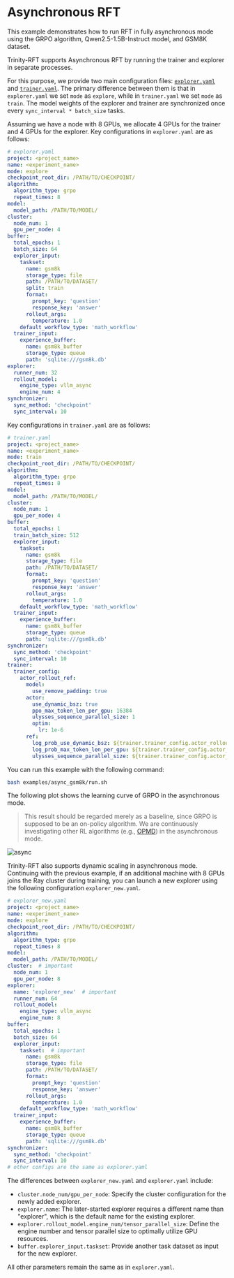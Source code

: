# Asynchronous RFT

This example demonstrates how to run RFT in fully asynchronous mode using the GRPO algorithm, Qwen2.5-1.5B-Instruct model, and GSM8K dataset.

Trinity-RFT supports Asynchronous RFT by running the trainer and explorer in separate processes.

For this purpose, we provide two main configuration files: [`explorer.yaml`](https://github.com/modelscope/Trinity-RFT/blob/main/examples/async_gsm8k/explorer.yaml) and [`trainer.yaml`](https://github.com/modelscope/Trinity-RFT/blob/main/examples/async_gsm8k/trainer.yaml).
The primary difference between them is that in `explorer.yaml` we set `mode` as `explore`, while in `trainer.yaml` we set `mode` as `train`.
The model weights of the explorer and trainer are synchronized once every `sync_interval * batch_size` tasks.

Assuming we have a node with 8 GPUs, we allocate 4 GPUs for the trainer and 4 GPUs for the explorer. Key configurations in `explorer.yaml` are as follows:

```yaml
# explorer.yaml
project: <project_name>
name: <experiment_name>
mode: explore
checkpoint_root_dir: /PATH/TO/CHECKPOINT/
algorithm:
  algorithm_type: grpo
  repeat_times: 8
model:
  model_path: /PATH/TO/MODEL/
cluster:
  node_num: 1
  gpu_per_node: 4
buffer:
  total_epochs: 1
  batch_size: 64
  explorer_input:
    taskset:
      name: gsm8k
      storage_type: file
      path: /PATH/TO/DATASET/
      split: train
      format:
        prompt_key: 'question'
        response_key: 'answer'
      rollout_args:
        temperature: 1.0
    default_workflow_type: 'math_workflow'
  trainer_input:
    experience_buffer:
      name: gsm8k_buffer
      storage_type: queue
      path: 'sqlite:///gsm8k.db'
explorer:
  runner_num: 32
  rollout_model:
    engine_type: vllm_async
    engine_num: 4
synchronizer:
  sync_method: 'checkpoint'
  sync_interval: 10
```

Key configurations in `trainer.yaml` are as follows:

```yaml
# trainer.yaml
project: <project_name>
name: <experiment_name>
mode: train
checkpoint_root_dir: /PATH/TO/CHECKPOINT/
algorithm:
  algorithm_type: grpo
  repeat_times: 8
model:
  model_path: /PATH/TO/MODEL/
cluster:
  node_num: 1
  gpu_per_node: 4
buffer:
  total_epochs: 1
  train_batch_size: 512
  explorer_input:
    taskset:
      name: gsm8k
      storage_type: file
      path: /PATH/TO/DATASET/
      format:
        prompt_key: 'question'
        response_key: 'answer'
      rollout_args:
        temperature: 1.0
    default_workflow_type: 'math_workflow'
  trainer_input:
    experience_buffer:
      name: gsm8k_buffer
      storage_type: queue
      path: 'sqlite:///gsm8k.db'
synchronizer:
  sync_method: 'checkpoint'
  sync_interval: 10
trainer:
  trainer_config:
    actor_rollout_ref:
      model:
        use_remove_padding: true
      actor:
        use_dynamic_bsz: true
        ppo_max_token_len_per_gpu: 16384
        ulysses_sequence_parallel_size: 1
        optim:
          lr: 1e-6
      ref:
        log_prob_use_dynamic_bsz: ${trainer.trainer_config.actor_rollout_ref.actor.use_dynamic_bsz}
        log_prob_max_token_len_per_gpu: ${trainer.trainer_config.actor_rollout_ref.actor.ppo_max_token_len_per_gpu}
        ulysses_sequence_parallel_size: ${trainer.trainer_config.actor_rollout_ref.actor.ulysses_sequence_parallel_size} # sp size
```

You can run this example with the following command:

```bash
bash examples/async_gsm8k/run.sh
```

The following plot shows the learning curve of GRPO in the asynchronous mode.
> This result should be regarded merely as a baseline, since GRPO is supposed to be an on-policy algorithm.
> We are continuously investigating other RL algorithms (e.g., [OPMD](./example_reasoning_advanced.md)) in the asynchronous mode.

![async](../../assets/async-curve.png)


Trinity-RFT also supports dynamic scaling in asynchronous mode. Continuing with the previous example, if an additional machine with 8 GPUs joins the Ray cluster during training, you can launch a new explorer using the following configuration `explorer_new.yaml`.

```yaml
# explorer_new.yaml
project: <project_name>
name: <experiment_name>
mode: explore
checkpoint_root_dir: /PATH/TO/CHECKPOINT/
algorithm:
  algorithm_type: grpo
  repeat_times: 8
model:
  model_path: /PATH/TO/MODEL/
cluster:  # important
  node_num: 1
  gpu_per_node: 8
explorer:
  name: 'explorer_new'  # important
  runner_num: 64
  rollout_model:
    engine_type: vllm_async
    engine_num: 8
buffer:
  total_epochs: 1
  batch_size: 64
  explorer_input:
    taskset:  # important
      name: gsm8k
      storage_type: file
      path: /PATH/TO/DATASET/
      format:
        prompt_key: 'question'
        response_key: 'answer'
      rollout_args:
        temperature: 1.0
    default_workflow_type: 'math_workflow'
  trainer_input:
    experience_buffer:
      name: gsm8k_buffer
      storage_type: queue
      path: 'sqlite:///gsm8k.db'
synchronizer:
  sync_method: 'checkpoint'
  sync_interval: 10
# other configs are the same as explorer.yaml
```

The differences between `explorer_new.yaml` and `explorer.yaml` include:

- `cluster.node_num/gpu_per_node`: Specify the cluster configuration for the newly added explorer.
- `explorer.name`: The later-started explorer requires a different name than "explorer", which is the default name for the existing explorer.
- `explorer.rollout_model.engine_num/tensor_parallel_size`: Define the engine number and tensor parallel size to optimally utilize GPU resources.
- `buffer.explorer_input.taskset`: Provide another task dataset as input for the new explorer.

All other parameters remain the same as in `explorer.yaml`.
